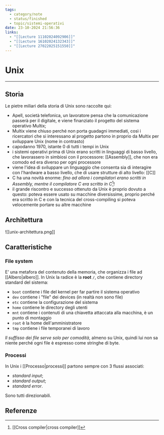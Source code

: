 ```yaml
---
tags:
  - category/note
  - status/finished
  - topic/sistemi-operativi
date: 23-10-2024 21:56:36
links:
  - "[[Lecture 11102024092906]]"
  - "[[Lecture 16102024132343]]"
  - "[[Lecture 27022025151550]]"
---
```

# Unix
---
## Storia
Le pietre miliari della storia di Unix sono raccolte qui:
- Apell, società telefonica, un lavoratore pensa che la comunicazione passerà per il digitale, e viene finanziato il progetto del sistema operativo Multix;
- Multix viene chiuso perché non porta guadagni immediati, così i ricercatori che si interessano al progetto partono in proprio da Multix per sviluppare Unix (nome in contrasto)
- capodanno 1970, istante 0 di tutti i tempi in Unix
- i sistemi operativi prima di Unix erano scritti in linguaggi di basso livello, che lavorassero in simbiosi con il processore: [[Assembly]], che non era comodo ed era diverso per ogni processore
- viene l'idea di sviluppare un linguaggio che consenta sia di interagire con l'hardware a basso livello, che di usare strutture di alto livello: [[C]]
- C ha una novità enorme: _fino ad allora i compilatori erano scritti in Assembly, mentre il compilatore C era scritto in C_[^1]!
- il grande riscontro e successo ottenuto da Unix è proprio dovuto a questo: poteva essere usato su macchine diversissime, proprio perché era scritto in C e con la tecnica del cross-compiling si poteva velocemente portare su altre macchine

## Architettura
![[unix-architettura.png]]

## Caratteristiche
### File system
E' una metafora del contenuto della memoria, che organizza i file ad [[Albero|albero]]. In Unix la radice è la **root** `/`, che contiene directory standard del sistema:
- `boot` contiene i file del kernel per far partire il sistema operativo
- `dev` contiene i "file" dei devices (in realtà non sono file)
- `etc` contiene la configurazione del sistema
- `home` contiene le directory degli utenti
- `mnt` contiene i contenuti di una chiavetta attaccata alla macchina, è un punto di montaggio
- `root` è la home dell'amministratore
- `tmp` contiene i file temporanei di lavoro

_Il suffisso dei file serve solo per comodità_, almeno su Unix, quindi lui non sa niente perché ogni file è espresso come stringhe di byte.

### Processi
In Unix i [[Processo|processi]] partono sempre con 3 flussi associati:
- _standard input_;
- _standard output_;
- _standard error_.

Sono tutti direzionabili.

## Referenze
[^1]: [[Cross compiler|cross compiler]]